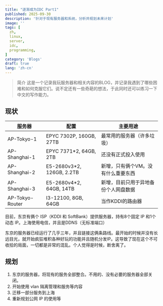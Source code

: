 ```yaml
---
title: "逐渐成为IDC Part1"
published: 2025-09-30
description: '针对于现有服务器和系统，分析并规划未来计划'
image: ''
tags: [
  zh,
  linux,
  server,
  idc,
  programming,
]
category: 'Blogs'
draft: true
lang: 'zh-cn'
---
```


> 简介
> 这是一个记录我玩服务器和相关内容的BLOG，并记录我遇到了哪些困难和如何克服它们。说不定还有一些奇葩的想法，于此同时还可以练习一下中文的写作能力。

## 现状

| 服务器 |配置 |主要用途 |
| --- | --- | --- |
| AP-Tokyo-1 | EPYC 7302P, 160GB, 27TB | 最常用的服务器（许多垃圾）|
| AP-Shanghai-1 | EPYC 7371*2, 64GB, 2TB | 还没有正式投入使用 |
| AP-Shanghai-2 | E5-2680v3*2, 126GB, 2.2TB | 新增，只有俩个VM。没有什么重要东西 |
| AP-Shanghai-3 | E5-2680v4*2, 64GB, 14TB | 新增，目前只用于异地备份个人网盘数据 |
| AP-Tokyo-Router | I3-12100, 8GB, 64GB | 当作KDDI的路由器 |

目前，东京有俩个 ISP（KDDI 和 SoftBank）提供服务器，持有8个固定 IP 和1个动态 IP。上海使用电信，并且是DDNS（无标准端口）

东京的服务器已经运行了几乎三年，并且链接这俩条路线。最开始的时候并没有长远目光，就开始疯狂堆积各种好玩的功能并且随机分发IP。这导致了现在这个不可收拾的局面，一切都是非常的混乱。个人觉得是时候，断舍离了。

## 规划

1. 东京的服务器，将现有的服务全部整合。不用的、没有必要的服务器全部关闭。
2. 开始使用 vlan 隔离管理和服务等内容
3. 迁移一部分服务到上海
4. 重新规划公网 IP 的使用等
